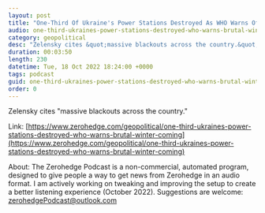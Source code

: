 ```yaml
---
layout: post
title: "One-Third Of Ukraine's Power Stations Destroyed As WHO Warns Of &quot;Brutal&quot; Winter Ahead"
audio: one-third-ukraines-power-stations-destroyed-who-warns-brutal-winter-coming-1
category: geopolitical
desc: "Zelensky cites &quot;massive blackouts across the country.&quot;"
duration: 00:03:50
length: 230
datetime: Tue, 18 Oct 2022 18:24:00 +0000
tags: podcast
guid: one-third-ukraines-power-stations-destroyed-who-warns-brutal-winter-coming-0
order: 0
---
```

Zelensky cites &quot;massive blackouts across the country.&quot;

Link: [https://www.zerohedge.com/geopolitical/one-third-ukraines-power-stations-destroyed-who-warns-brutal-winter-coming](https://www.zerohedge.com/geopolitical/one-third-ukraines-power-stations-destroyed-who-warns-brutal-winter-coming)

About: The Zerohedge Podcast is a non-commercial, automated program, designed to give people a way to get news from Zerohedge in an audio format.  I am actively working on tweaking and improving the setup to create a better listening experience (October 2022).  Suggestions are welcome: [zerohedgePodcast@outlook.com](mailto:zerohedgePodcast@outlook.com)